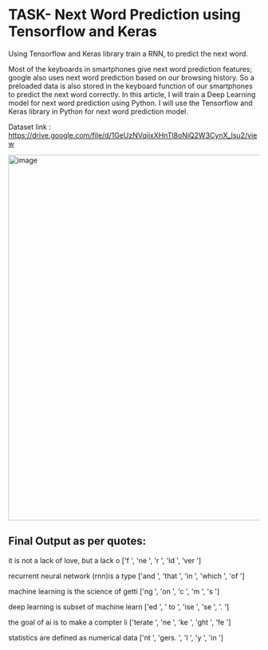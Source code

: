 # TASK- Next Word Prediction using Tensorflow and Keras

Using Tensorflow and Keras library train a RNN, to predict the next word.

Most of the keyboards in smartphones give next word prediction features; google also uses next word prediction based on our browsing history.
So a preloaded data is also stored in the keyboard function of our smartphones to predict the next word correctly. In this article,
I will train a Deep Learning model for next word prediction using Python. I will use the Tensorflow and Keras library in Python for next word prediction model.

Dataset link : https://drive.google.com/file/d/1GeUzNVqiixXHnTl8oNiQ2W3CynX_lsu2/view

<img width="734" alt="image" src="https://user-images.githubusercontent.com/59220036/193019022-b73b6c59-3f09-4bd1-a5af-1dda72f5c231.png">

## Final Output as per quotes:

it is not a lack of  love, but a  lack o
['f ', 'ne ', 'r ', 'ld ', 'ver ']

recurrent neural network (rnn)is a type 
['and ', 'that ', 'in ', 'which ', 'of ']

machine learning is the science of getti
['ng ', 'on ', 'c ', 'm ', 's ']

deep learning is subset of machine learn
['ed ', ' to ', 'ise ', 'se ', '. ']

the goal of ai is to  make a  compter li
['terate ', 'ne ', 'ke ', 'ght ', 'fe ']

statistics are defined as numerical data
['nt ', 'gers. ', 'l ', 'y ', 'in ']
